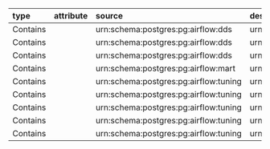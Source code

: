 | type     | attribute   | source                                | destination                                         |
|:---------|:------------|:--------------------------------------|:----------------------------------------------------|
| Contains |             | urn:schema:postgres:pg:airflow:dds    | urn:table:postgres:pg:airflow:dds:entity            |
| Contains |             | urn:schema:postgres:pg:airflow:dds    | urn:table:postgres:pg:airflow:dds:relation          |
| Contains |             | urn:schema:postgres:pg:airflow:dds    | urn:table:postgres:pg:airflow:dds:sample            |
| Contains |             | urn:schema:postgres:pg:airflow:mart   | urn:table:postgres:pg:airflow:mart:entity           |
| Contains |             | urn:schema:postgres:pg:airflow:tuning | urn:table:postgres:pg:airflow:tuning:breadcrumb     |
| Contains |             | urn:schema:postgres:pg:airflow:tuning | urn:table:postgres:pg:airflow:tuning:dictionary     |
| Contains |             | urn:schema:postgres:pg:airflow:tuning | urn:table:postgres:pg:airflow:tuning:messages       |
| Contains |             | urn:schema:postgres:pg:airflow:tuning | urn:table:postgres:pg:airflow:tuning:relations_type |
| Contains |             | urn:schema:postgres:pg:airflow:tuning | urn:table:postgres:pg:airflow:tuning:search_help    |